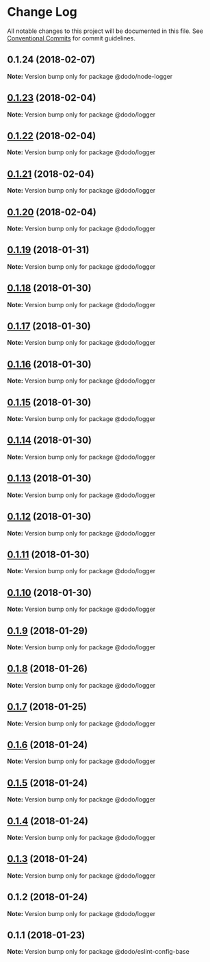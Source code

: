 # Change Log

All notable changes to this project will be documented in this file.
See [Conventional Commits](https://conventionalcommits.org) for commit guidelines.

<a name="0.1.24"></a>
## 0.1.24 (2018-02-07)




**Note:** Version bump only for package @dodo/node-logger

<a name="0.1.23"></a>
## [0.1.23](https://bitbucket.isobaraustralia.com/scm/~adrian.bonnici/dodo-packages-monorepo/compare/@dodo/logger@0.1.22...@dodo/logger@0.1.23) (2018-02-04)




**Note:** Version bump only for package @dodo/logger

<a name="0.1.22"></a>
## [0.1.22](https://bitbucket.isobaraustralia.com/scm/~adrian.bonnici/dodo-packages-monorepo/compare/@dodo/logger@0.1.21...@dodo/logger@0.1.22) (2018-02-04)




**Note:** Version bump only for package @dodo/logger

<a name="0.1.21"></a>
## [0.1.21](https://bitbucket.isobaraustralia.com/scm/~adrian.bonnici/dodo-packages-monorepo/compare/@dodo/logger@0.1.20...@dodo/logger@0.1.21) (2018-02-04)




**Note:** Version bump only for package @dodo/logger

<a name="0.1.20"></a>
## [0.1.20](https://bitbucket.isobaraustralia.com/scm/~adrian.bonnici/dodo-packages-monorepo/compare/@dodo/logger@0.1.19...@dodo/logger@0.1.20) (2018-02-04)




**Note:** Version bump only for package @dodo/logger

<a name="0.1.19"></a>
## [0.1.19](https://bitbucket.isobaraustralia.com/scm/~adrian.bonnici/dodo-packages-monorepo/compare/@dodo/logger@0.1.18...@dodo/logger@0.1.19) (2018-01-31)




**Note:** Version bump only for package @dodo/logger

<a name="0.1.18"></a>
## [0.1.18](https://bitbucket.isobaraustralia.com/scm/~adrian.bonnici/dodo-packages-monorepo/compare/@dodo/logger@0.1.15...@dodo/logger@0.1.18) (2018-01-30)




**Note:** Version bump only for package @dodo/logger

<a name="0.1.17"></a>
## [0.1.17](https://bitbucket.isobaraustralia.com/scm/~adrian.bonnici/dodo-packages-monorepo/compare/@dodo/logger@0.1.15...@dodo/logger@0.1.17) (2018-01-30)




**Note:** Version bump only for package @dodo/logger

<a name="0.1.16"></a>
## [0.1.16](https://bitbucket.isobaraustralia.com/scm/~adrian.bonnici/dodo-packages-monorepo/compare/@dodo/logger@0.1.15...@dodo/logger@0.1.16) (2018-01-30)




**Note:** Version bump only for package @dodo/logger

<a name="0.1.15"></a>
## [0.1.15](https://bitbucket.isobaraustralia.com/scm/~adrian.bonnici/dodo-packages-monorepo/compare/@dodo/logger@0.1.14...@dodo/logger@0.1.15) (2018-01-30)




**Note:** Version bump only for package @dodo/logger

<a name="0.1.14"></a>
## [0.1.14](https://bitbucket.isobaraustralia.com/scm/~adrian.bonnici/dodo-packages-monorepo/compare/@dodo/logger@0.1.13...@dodo/logger@0.1.14) (2018-01-30)




**Note:** Version bump only for package @dodo/logger

<a name="0.1.13"></a>
## [0.1.13](https://bitbucket.isobaraustralia.com/scm/~adrian.bonnici/dodo-packages-monorepo/compare/@dodo/logger@0.1.12...@dodo/logger@0.1.13) (2018-01-30)




**Note:** Version bump only for package @dodo/logger

<a name="0.1.12"></a>
## [0.1.12](https://bitbucket.isobaraustralia.com/scm/~adrian.bonnici/dodo-packages-monorepo/compare/@dodo/logger@0.1.11...@dodo/logger@0.1.12) (2018-01-30)




**Note:** Version bump only for package @dodo/logger

<a name="0.1.11"></a>
## [0.1.11](https://bitbucket.isobaraustralia.com/scm/~adrian.bonnici/dodo-packages-monorepo/compare/@dodo/logger@0.1.10...@dodo/logger@0.1.11) (2018-01-30)




**Note:** Version bump only for package @dodo/logger

<a name="0.1.10"></a>
## [0.1.10](https://bitbucket.isobaraustralia.com/scm/~adrian.bonnici/dodo-packages-monorepo/compare/@dodo/logger@0.1.9...@dodo/logger@0.1.10) (2018-01-30)




**Note:** Version bump only for package @dodo/logger

<a name="0.1.9"></a>
## [0.1.9](https://bitbucket.isobaraustralia.com/scm/~adrian.bonnici/dodo-packages-monorepo/compare/@dodo/logger@0.1.8...@dodo/logger@0.1.9) (2018-01-29)




**Note:** Version bump only for package @dodo/logger

<a name="0.1.8"></a>
## [0.1.8](https://bitbucket.isobaraustralia.com/scm/~adrian.bonnici/dodo-packages-monorepo/compare/@dodo/logger@0.1.7...@dodo/logger@0.1.8) (2018-01-26)




**Note:** Version bump only for package @dodo/logger

<a name="0.1.7"></a>
## [0.1.7](/compare/@dodo/logger@0.1.6...@dodo/logger@0.1.7) (2018-01-25)




**Note:** Version bump only for package @dodo/logger

<a name="0.1.6"></a>
## [0.1.6](/compare/@dodo/logger@0.1.5...@dodo/logger@0.1.6) (2018-01-24)




**Note:** Version bump only for package @dodo/logger

<a name="0.1.5"></a>
## [0.1.5](/compare/@dodo/logger@0.1.4...@dodo/logger@0.1.5) (2018-01-24)




**Note:** Version bump only for package @dodo/logger

<a name="0.1.4"></a>
## [0.1.4](/compare/@dodo/logger@0.1.3...@dodo/logger@0.1.4) (2018-01-24)




**Note:** Version bump only for package @dodo/logger

<a name="0.1.3"></a>
## [0.1.3](/compare/@dodo/logger@0.1.2...@dodo/logger@0.1.3) (2018-01-24)




**Note:** Version bump only for package @dodo/logger

<a name="0.1.2"></a>
## 0.1.2 (2018-01-24)




**Note:** Version bump only for package @dodo/logger

<a name="0.1.1"></a>
## 0.1.1 (2018-01-23)




**Note:** Version bump only for package @dodo/eslint-config-base
